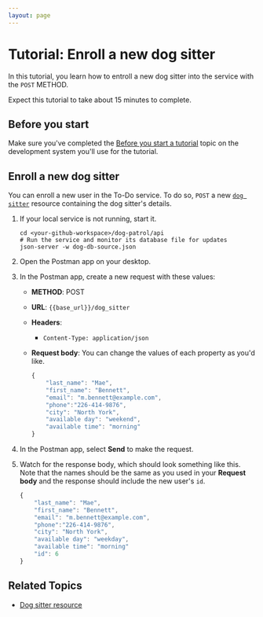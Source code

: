 ```yaml
---
layout: page
---
```


# Tutorial: Enroll a new dog sitter

In this tutorial, you learn how to entroll a new dog sitter into the service with the `POST` METHOD. 

Expect this tutorial to take about 15 minutes to complete.

## Before you start

Make sure you've completed the [Before you start a tutorial](before-you-start-a-tutorial) topic on the development system you'll use for the tutorial.

## Enroll a new dog sitter
You can enroll a new user in the To-Do service. To do so, `POST` a new [`dog sitter`](/api/dog-sitter.md) resource containing the dog sitter's details.

1. If your local service is not running, start it.

    ```shell
    cd <your-github-workspace>/dog-patrol/api
    # Run the service and monitor its database file for updates
    json-server -w dog-db-source.json
    ```
2. Open the Postman app on your desktop.
3. In the Postman app, create a new request with these values:
    * **METHOD**: POST
    * **URL**: `{{base_url}}/dog_sitter`
    * **Headers**:
        * `Content-Type: application/json`
    * **Request body**:
        You can change the values of each property as you'd like.

        ```js
        {
            "last_name": "Mae",
            "first_name": "Bennett",
            "email": "m.bennett@example.com",
            "phone":"226-414-9876",
            "city": "North York",
            "available day": "weekend",
            "available time": "morning"
        }
        ```
4. In the Postman app, select **Send** to make the request.
5. Watch for the response body, which should look something like this. Note that the names should be the same as you used in your **Request body** and the response should include the new user's `id`.

    ```js
    {
        "last_name": "Mae",
        "first_name": "Bennett",
        "email": "m.bennett@example.com",
        "phone":"226-414-9876",
        "city": "North York",
        "available day": "weekday",
        "available time": "morning"
        "id": 6
    }
    ```

## Related Topics

* [Dog sitter resource](/api/dog-sitter.md)
